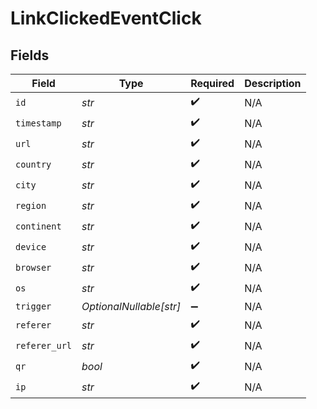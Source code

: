 # LinkClickedEventClick


## Fields

| Field                   | Type                    | Required                | Description             |
| ----------------------- | ----------------------- | ----------------------- | ----------------------- |
| `id`                    | *str*                   | :heavy_check_mark:      | N/A                     |
| `timestamp`             | *str*                   | :heavy_check_mark:      | N/A                     |
| `url`                   | *str*                   | :heavy_check_mark:      | N/A                     |
| `country`               | *str*                   | :heavy_check_mark:      | N/A                     |
| `city`                  | *str*                   | :heavy_check_mark:      | N/A                     |
| `region`                | *str*                   | :heavy_check_mark:      | N/A                     |
| `continent`             | *str*                   | :heavy_check_mark:      | N/A                     |
| `device`                | *str*                   | :heavy_check_mark:      | N/A                     |
| `browser`               | *str*                   | :heavy_check_mark:      | N/A                     |
| `os`                    | *str*                   | :heavy_check_mark:      | N/A                     |
| `trigger`               | *OptionalNullable[str]* | :heavy_minus_sign:      | N/A                     |
| `referer`               | *str*                   | :heavy_check_mark:      | N/A                     |
| `referer_url`           | *str*                   | :heavy_check_mark:      | N/A                     |
| `qr`                    | *bool*                  | :heavy_check_mark:      | N/A                     |
| `ip`                    | *str*                   | :heavy_check_mark:      | N/A                     |